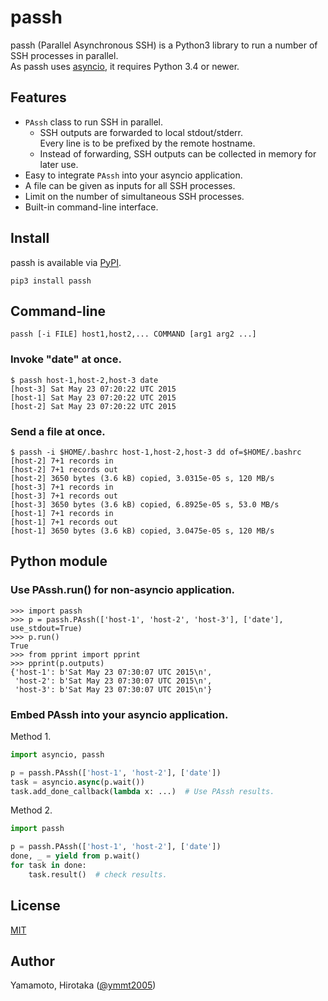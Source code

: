 passh
=====

passh (Parallel Asynchronous SSH) is a Python3 library to run a number of SSH processes in parallel.  
As passh uses [asyncio][], it requires Python 3.4 or newer.

Features
--------

* `PAssh` class to run SSH in parallel.
  * SSH outputs are forwarded to local stdout/stderr.  
    Every line is to be prefixed by the remote hostname.
  * Instead of forwarding, SSH outputs can be collected in memory for later use.
* Easy to integrate `PAssh` into your asyncio application.
* A file can be given as inputs for all SSH processes.
* Limit on the number of simultaneous SSH processes.
* Built-in command-line interface.

Install
-------

passh is available via [PyPI][].

```
pip3 install passh
```

Command-line
------------

```
passh [-i FILE] host1,host2,... COMMAND [arg1 arg2 ...]
```

### Invoke "date" at once.

```
$ passh host-1,host-2,host-3 date
[host-3] Sat May 23 07:20:22 UTC 2015
[host-1] Sat May 23 07:20:22 UTC 2015
[host-2] Sat May 23 07:20:22 UTC 2015
```

### Send a file at once.

```
$ passh -i $HOME/.bashrc host-1,host-2,host-3 dd of=$HOME/.bashrc
[host-2] 7+1 records in
[host-2] 7+1 records out
[host-2] 3650 bytes (3.6 kB) copied, 3.0315e-05 s, 120 MB/s
[host-3] 7+1 records in
[host-3] 7+1 records out
[host-3] 3650 bytes (3.6 kB) copied, 6.8925e-05 s, 53.0 MB/s
[host-1] 7+1 records in
[host-1] 7+1 records out
[host-1] 3650 bytes (3.6 kB) copied, 3.0475e-05 s, 120 MB/s
```

Python module
-------------

### Use PAssh.run() for non-asyncio application.

```
>>> import passh
>>> p = passh.PAssh(['host-1', 'host-2', 'host-3'], ['date'], use_stdout=True)
>>> p.run()
True
>>> from pprint import pprint
>>> pprint(p.outputs)
{'host-1': b'Sat May 23 07:30:07 UTC 2015\n',
 'host-2': b'Sat May 23 07:30:07 UTC 2015\n',
 'host-3': b'Sat May 23 07:30:07 UTC 2015\n'}
```

### Embed PAssh into your asyncio application.

Method 1.

```python
import asyncio, passh

p = passh.PAssh(['host-1', 'host-2'], ['date'])
task = asyncio.async(p.wait())
task.add_done_callback(lambda x: ...)  # Use PAssh results.
```

Method 2.

```python
import passh

p = passh.PAssh(['host-1', 'host-2'], ['date'])
done, _ = yield from p.wait()
for task in done:
    task.result()  # check results.
```

License
-------

[MIT][]

Author
------

Yamamoto, Hirotaka ([@ymmt2005][])

[asyncio]: https://docs.python.org/3/library/asyncio.html
[PyPI]: https://pypi.python.org/pypi/passh
[MIT]: http://opensource.org/licenses/MIT
[@ymmt2005]: https://github.com/ymmt2005
